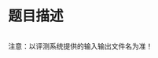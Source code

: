 

# 题目描述


<p>
<img src="/upload/image/20130101/20130101173156_91547.png" alt=""/> 
</p>
<p>
注意：以评测系统提供的输入输出文件名为准！
</p>
